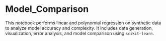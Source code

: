 # Model_Comparison

This notebook performs linear and polynomial regression on synthetic data to analyze model accuracy and complexity. It includes data generation, visualization, error analysis, and model comparison using `scikit-learn`.
